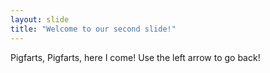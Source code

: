 ```yaml
---
layout: slide
title: "Welcome to our second slide!"
---
```

Pigfarts, Pigfarts, here I come!
Use the left arrow to go back!
